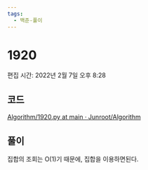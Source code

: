 ```yaml
---
tags:
  - 백준-풀이
---
```

# 1920

편집 시간: 2022년 2월 7일 오후 8:28

## 코드

[Algorithm/1920.py at main · Junroot/Algorithm](https://github.com/Junroot/Algorithm/blob/main/backjoon/1920.py)

## 풀이

집합의 조회는 O(1)기 때문에, 집합을 이용하면된다.
